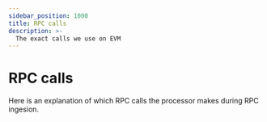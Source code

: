 ```yaml
---
sidebar_position: 1000
title: RPC calls
description: >-
  The exact calls we use on EVM
---
```


# RPC calls

Here is an explanation of which RPC calls the processor makes during RPC ingesion.
